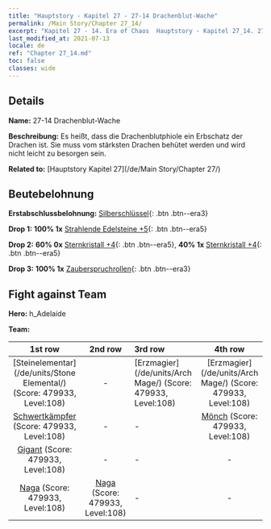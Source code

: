 ```yaml
---
title: "Hauptstory - Kapitel 27 - 27-14 Drachenblut-Wache"
permalink: /Main Story/Chapter 27_14/
excerpt: "Kapitel 27 - 14. Era of Chaos  Hauptstory - Kapitel 27_14. 27-14 Drachenblut-Wache"
last_modified_at: 2021-07-13
locale: de
ref: "Chapter 27_14.md"
toc: false
classes: wide
---
```


## Details

 **Name:** 27-14 Drachenblut-Wache

 **Beschreibung:** Es heißt, dass die Drachenblutphiole ein Erbschatz der Drachen ist. Sie muss vom stärksten Drachen behütet werden und wird nicht leicht zu besorgen sein.

 **Related to:** [Hauptstory Kapitel 27](/de/Main Story/Chapter 27/)

## Beutebelohnung

 **Erstabschlussbelohnung:** [Silberschlüssel](/ItemsDE/con_693/){: .btn .btn--era3}

 **Drop 1:** **100% 1x** [Strahlende Edelsteine +5](/ItemsDE/mat_100/){: .btn .btn--era5}

 **Drop 2:** **60% 0x** [Sternkristall +4](/ItemsDE/mat_94/){: .btn .btn--era5}, **40% 1x** [Sternkristall +4](/ItemsDE/mat_94/){: .btn .btn--era5}

 **Drop 3:** **100% 1x** [Zauberspruchrollen](/ItemsDE/con_694/){: .btn .btn--era3}


## Fight against Team
 **Hero:** h_Adelaide

 **Team:**


  | 1st row | 2nd row | 3rd row | 4th row |
  |:----:|:----:|:----|:----:|
  | [Steinelementar](/de/units/Stone Elemental/) (Score: 479933, Level:108)  | - | [Erzmagier](/de/units/Arch Mage/) (Score: 479933, Level:108)  | [Erzmagier](/de/units/Arch Mage/) (Score: 479933, Level:108)  |
  | [Schwertkämpfer](/de/units/Swordsman/) (Score: 479933, Level:108)  | - | - | [Mönch](/de/units/Monk/) (Score: 479933, Level:108)  |
  | [Gigant](/de/units/Giant/) (Score: 479933, Level:108)  | - | - | - |
  | [Naga](/de/units/Naga/) (Score: 479933, Level:108)  | [Naga](/de/units/Naga/) (Score: 479933, Level:108)  | - | - |


